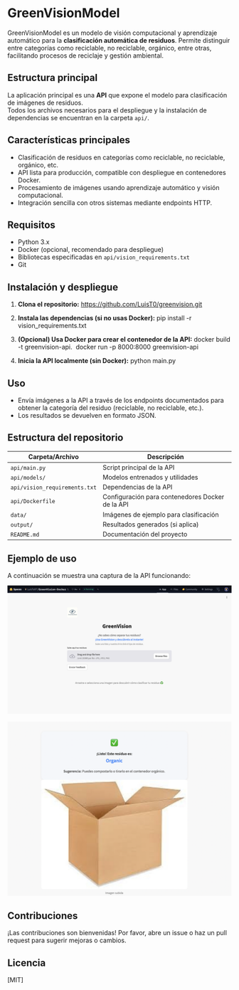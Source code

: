 # GreenVisionModel

GreenVisionModel es un modelo de visión computacional y aprendizaje automático para la **clasificación automática de residuos**. Permite distinguir entre categorías como reciclable, no reciclable, orgánico, entre otras, facilitando procesos de reciclaje y gestión ambiental.

## Estructura principal

La aplicación principal es una **API** que expone el modelo para clasificación de imágenes de residuos.  
Todos los archivos necesarios para el despliegue y la instalación de dependencias se encuentran en la carpeta `api/`.

## Características principales

- Clasificación de residuos en categorías como reciclable, no reciclable, orgánico, etc.
- API lista para producción, compatible con despliegue en contenedores Docker.
- Procesamiento de imágenes usando aprendizaje automático y visión computacional.
- Integración sencilla con otros sistemas mediante endpoints HTTP.

## Requisitos

- Python 3.x
- Docker (opcional, recomendado para despliegue)
- Bibliotecas especificadas en `api/vision_requirements.txt`
- Git

## Instalación y despliegue

1. **Clona el repositorio:**
https://github.com/LuisT0/greenvision.git


2. **Instala las dependencias (si no usas Docker):**
pip install -r vision_requirements.txt


3. **(Opcional) Usa Docker para crear el contenedor de la API:**
docker build -t greenvision-api.
 docker run -p 8000:8000 greenvision-api


4. **Inicia la API localmente (sin Docker):**
python main.py


## Uso

- Envía imágenes a la API a través de los endpoints documentados para obtener la categoría del residuo (reciclable, no reciclable, etc.).
- Los resultados se devuelven en formato JSON.

## Estructura del repositorio

| Carpeta/Archivo            | Descripción                                       |
|----------------------------|---------------------------------------------------|
| `api/main.py`              | Script principal de la API                        |
| `api/models/`              | Modelos entrenados y utilidades                   |
| `api/vision_requirements.txt` | Dependencias de la API                          |
| `api/Dockerfile`           | Configuración para contenedores Docker de la API  |
| `data/`                    | Imágenes de ejemplo para clasificación            |
| `output/`                  | Resultados generados (si aplica)                  |
| `README.md`                | Documentación del proyecto                        |

## Ejemplo de uso

A continuación se muestra una captura de la API funcionando:

![Ejemplo de la API](docs/Pantalla_principal.png)

![Ejemplo de la API](docs/Predicción.png)


## Contribuciones

¡Las contribuciones son bienvenidas! Por favor, abre un issue o haz un pull request para sugerir mejoras o cambios.

## Licencia

[MIT]
